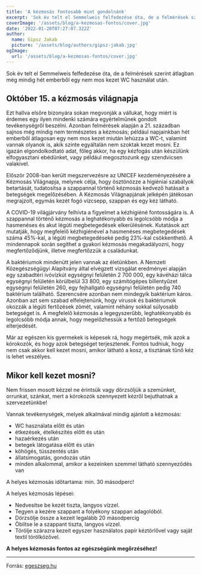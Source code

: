 ```yaml
---
title: 'A kézmosás fontosabb mint gondolnánk'
excerpt: 'Sok év telt el Semmelweis felfedezése óta, de a felmérések szerint átlagban még mindig hét emberből egy nem mos kezet WC használat után.'
coverImage: '/assets/blog/a-kezmosas-fontos/cover.jpg'
date: '2022-01-20T07:27:07.322Z'
author:
  name: Gipsz Jakab
  picture: '/assets/blog/authors/gipsz-jakab.jpg'
ogImage:
  url: '/assets/blog/a-kezmosas-fontos/cover.jpg'
---
```


Sok év telt el Semmelweis felfedezése óta, de a felmérések szerint átlagban még mindig hét emberből egy nem mos kezet WC használat után.

## Október 15. a kézmosás világnapja

Ezt hallva elsőre bizonyára sokan megvonják a vállukat, hogy miért is érdemes egy ilyen mindenki számára egyértelműnek gondolt tevékenységről beszélni. Azonban felmérések alapján a 21. században sajnos még mindig nem természetes a kézmosás; például napjainkban hét emberből átlagosan egy nem mos kezet miután lehúzza a WC-t, valamint vannak olyanok is, akik szinte egyáltalán nem szoktak kezet mosni. Ez igazán elgondolkodtató adat, főleg akkor, ha egy kézfogás után készülünk elfogyasztani ebédünket, vagy például megosztozunk egy szendvicsen valakivel.

Először 2008-ban került megszervezésre az UNICEF kezdeményezésére a Kézmosás Világnapja, melynek célja, hogy ösztönözze a higiéniai szabályok betartását, tudatosítsa a szappannal történő kézmosás kedvező hatásait a betegségek megelőzésében. A Kézmosás Világnapjának jelképén játékosan megrajzolt, egymás kezét fogó vízcsepp, szappan és egy kéz látható.

A COVID-19 világjárvány felhívta a figyelmet a kézhigiéné fontosságára is. A szappannal történő kézmosás a leghatékonyabb és legolcsóbb módja a hasmenéses és akut légúti megbetegedések elkerülésének.  Kutatások azt mutatják, hogy megfelelő kézhigiénével a hasmenéses megbetegedések száma 45%-kal, a légúti megbetegedéseké pedig 23%-kal csökkenthető. A mindennapok során segíthet a gyakori kézmosás megakadályozni, hogy megfertőződjünk, illetve megfertőzzük a családunkat.

A baktériumok mindenütt jelen vannak az életünkben. A Nemzeti Közegészségügyi Alapítvány által elvégzett vizsgálat eredményei alapján egy szabadtéri ivóvízkút egységnyi felületén 2 700 000, egy kávéházi tálca egységnyi felületén körülbelül 33 800, egy számítógépes billentyűzet egységnyi felületén 260, egy fejhallgató egységnyi felületén pedig 740 baktérium található. Szerencsére azonban nem mindegyik baktérium káros. Azonban azt sem szabad elfelejtenünk, hogy vírusok és baktériumok okozzák a légúti fertőzések zömét, valamint néhány sokkal súlyosabb betegséget is. A megfelelő kézmosás a legegyszerűbb, leghatékonyabb és legolcsóbb módja annak, hogy megelőzhessük a fertőző betegségek elterjedését.

Már az egészen kis gyermekek is képesek rá, hogy megértsék, mik azok a kórokozók, és hogy azok betegséget terjesztenek. Fontos tudniuk, hogy nem csak akkor kell kezet mosni, amikor látható a kosz, a tisztának tűnő kéz is lehet veszélyes.

## Mikor kell kezet mosni?

Nem frissen mosott kézzel ne érintsük vagy dörzsöljük a szemünket, orrunkat, szánkat, mert a kórokozók szennyezett kézről bejuthatnak a szervezetünkbe!

Vannak tevékenységek, melyek alkalmával mindig ajánlott a kézmosás:

- WC használata előtt és után
- étkezések, ételkészítés előtt és után
- hazaérkezés után
- betegek látogatása előtt és után
- köhögés, tüsszentés után
- állatsimogatás, gondozás után
- minden alkalommal, amikor a kezeinken szemmel látható szennyeződés van

A helyes kézmosás időtartama: min. 30 másodperc!

A helyes kézmosás lépései:

- Nedvesítse be kezét tiszta, langyos vízzel.
- Tegyen a kezére szappant a folyékony szappan adagolóból.
- Dörzsölje össze a kezeit legalább 20 másodpercig
- Öblítse le a szappant tiszta, langyos vízzel.
- Törölje szárazra kezeit egyszer használatos papír kéztörlővel vagy saját textil törölközővel.

**A helyes kézmosás fontos az egészségünk megőrzéséhez!**

---

Forrás: [egeszseg.hu](https://egeszseg.hu/lakossag/a-kezmosas-fontosabb-mint-gondolnank.html)
